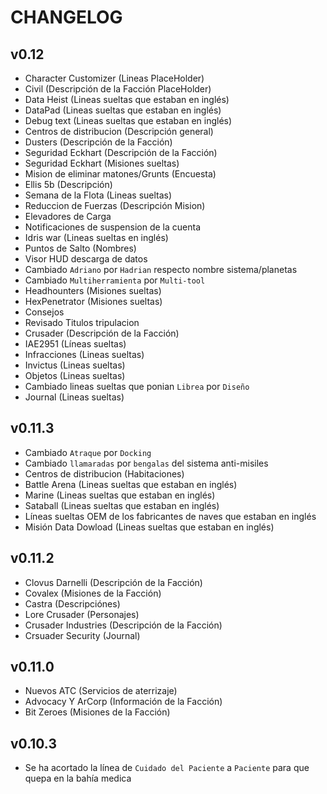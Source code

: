 # CHANGELOG

## v0.12

- Character Customizer (Lineas PlaceHolder)
- Civil (Descripción de la Facción PlaceHolder)
- Data Heist (Lineas sueltas que estaban en inglés)
- DataPad (Lineas sueltas que estaban en inglés)
- Debug text (Lineas sueltas que estaban en inglés)
- Centros de distribucion (Descripción general)
- Dusters (Descripción de la Facción)
- Seguridad Eckhart (Descripción de la Facción)
- Seguridad Eckhart (Misiones sueltas)
- Mision de eliminar matones/Grunts (Encuesta)
- Ellis 5b (Descripción)
- Semana de la Flota (Lineas sueltas)
- Reduccion de Fuerzas (Descripción Mision)
- Elevadores de Carga
- Notificaciones de suspension de la cuenta
- Idris war (Lineas sueltas en inglés)
- Puntos de Salto (Nombres)
- Visor HUD descarga de datos
- Cambiado `Adriano` por `Hadrian` respecto nombre sistema/planetas
- Cambiado `Multiherramienta` por `Multi-tool`
- Headhounters (Misiones sueltas)
- HexPenetrator (Misiones sueltas)
- Consejos
- Revisado Titulos tripulacion
- Crusader (Descripción de la Facción)
- IAE2951 (Líneas sueltas)
- Infracciones (Lineas sueltas)
- Invictus (Lineas sueltas)
- Objetos (Lineas sueltas)
- Cambiado lineas sueltas que ponian `Librea` por `Diseño`
- Journal (Lineas sueltas)

## v0.11.3

- Cambiado `Atraque` por `Docking`
- Cambiado `llamaradas` por `bengalas` del sistema anti-misiles
- Centros de distribucion (Habitaciones)
- Battle Arena (Lineas sueltas que estaban en inglés)
- Marine (Lineas sueltas que estaban en inglés)
- Sataball (Lineas sueltas que estaban en inglés)
- Líneas sueltas OEM de los fabricantes de naves que estaban en inglés
- Misión Data Dowload (Lineas  sueltas que estaban en inglés)

## v0.11.2
- Clovus Darnelli (Descripción de la Facción)
- Covalex (Misiones de la Facción)
- Castra (Descripciónes)
- Lore Crusader (Personajes)
- Crusader Industries (Descripción de la Facción)
- Crsuader Security (Journal)

## v0.11.0
- Nuevos ATC (Servicios de aterrizaje)
- Advocacy Y ArCorp (Información de la Facción)
- Bit Zeroes (Misiones de la Facción)

## v0.10.3
- Se ha acortado la línea de `Cuidado del Paciente` a `Paciente` para que quepa en la bahía medica
